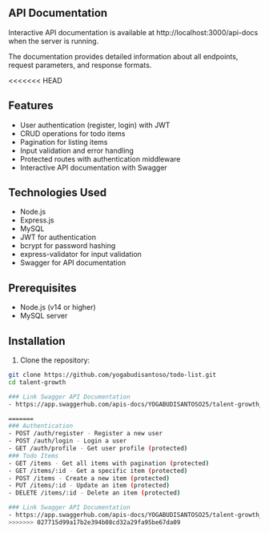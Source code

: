 ## API Documentation
Interactive API documentation is available at http://localhost:3000/api-docs when the server is running.

The documentation provides detailed information about all endpoints, request parameters, and response formats.

<<<<<<< HEAD
## Features
- User authentication (register, login) with JWT
- CRUD operations for todo items
- Pagination for listing items
- Input validation and error handling
- Protected routes with authentication middleware
- Interactive API documentation with Swagger

## Technologies Used
- Node.js
- Express.js
- MySQL
- JWT for authentication
- bcrypt for password hashing
- express-validator for input validation
- Swagger for API documentation

## Prerequisites
- Node.js (v14 or higher)
- MySQL server

## Installation
1. Clone the repository:
```bash
git clone https://github.com/yogabudisantoso/todo-list.git
cd talent-growth

### Link Swagger API Documentation
- https://app.swaggerhub.com/apis-docs/YOGABUDISANTOSO25/talent-growth_api/1.0.0

=======
### Authentication
- POST /auth/register - Register a new user
- POST /auth/login - Login a user
- GET /auth/profile - Get user profile (protected)
### Todo Items
- GET /items - Get all items with pagination (protected)
- GET /items/:id - Get a specific item (protected)
- POST /items - Create a new item (protected)
- PUT /items/:id - Update an item (protected)
- DELETE /items/:id - Delete an item (protected)

### Link Swagger API Documentation
- https://app.swaggerhub.com/apis-docs/YOGABUDISANTOSO25/talent-growth_api/1.0.0
>>>>>>> 027715d99a17b2e394b08cd32a29fa95be67da09
